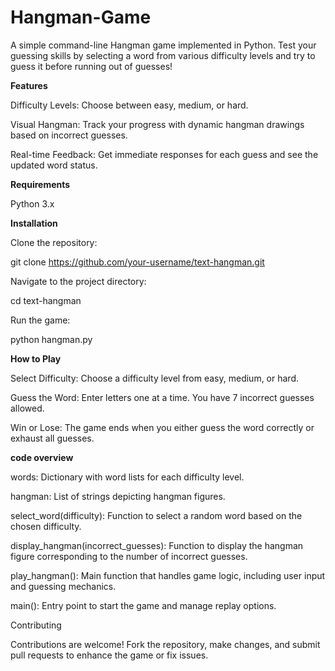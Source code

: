# Hangman-Game


A simple command-line Hangman game implemented in Python. Test your guessing skills by selecting a word from various difficulty levels and try to guess it before running out of guesses!

**Features**

Difficulty Levels: Choose between easy, medium, or hard.

Visual Hangman: Track your progress with dynamic hangman drawings based on incorrect guesses.

Real-time Feedback: Get immediate responses for each guess and see the updated word status.

**Requirements**

Python 3.x

**Installation**

Clone the repository:


git clone 
https://github.com/your-username/text-hangman.git

Navigate to the project directory:

cd 
text-hangman

Run the game:


python hangman.py

**How to Play**

Select Difficulty: Choose a difficulty level from easy, medium, or hard.

Guess the Word: Enter letters one at a time. You have 7 incorrect guesses allowed.

Win or Lose: The game ends when you either guess the word correctly or exhaust all guesses.

**code overview**

words: Dictionary with word lists for each difficulty level.

hangman: List of strings depicting hangman figures.

select_word(difficulty): Function to select a random word based on the chosen difficulty.

display_hangman(incorrect_guesses): Function to display the hangman figure corresponding to the number of incorrect guesses.

play_hangman(): Main function that handles game logic, including user input and guessing mechanics.

main(): Entry point to start the game and manage replay options.

Contributing

Contributions are welcome! Fork the repository, make changes, and submit pull requests to enhance the game or fix issues.
